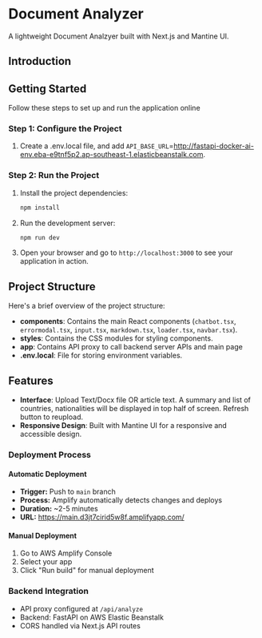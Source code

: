 # Document Analyzer

A lightweight Document Analzyer built with Next.js and Mantine UI.


## Introduction


## Getting Started

Follow these steps to set up and run the application online

### Step 1: Configure the Project

1. Create a .env.local file, and add `API_BASE_URL`=http://fastapi-docker-ai-env.eba-e9tnf5p2.ap-southeast-1.elasticbeanstalk.com.

### Step 2: Run the Project

1. Install the project dependencies:

    ```bash
    npm install
    ```

2. Run the development server:

    ```bash
    npm run dev
    ```

3. Open your browser and go to `http://localhost:3000` to see your application in action.

## Project Structure

Here's a brief overview of the project structure:
- **components**: Contains the main React components (`chatbot.tsx`, `errormodal.tsx`, `input.tsx`, `markdown.tsx`, `loader.tsx`, `navbar.tsx`).
- **styles**: Contains the CSS modules for styling components.
- **app**: Contains API proxy to call backend server APIs and main page
- **.env.local**: File for storing environment variables.

## Features

- **Interface**: Upload Text/Docx file OR article text. A summary and list of countries, nationalities will be displayed in top half of screen. Refresh button to reupload.
- **Responsive Design**: Built with Mantine UI for a responsive and accessible design.

### Deployment Process
#### Automatic Deployment
- **Trigger:** Push to `main` branch
- **Process:** Amplify automatically detects changes and deploys
- **Duration:** ~2-5 minutes
- **URL:** https://main.d3jt7cirid5w8f.amplifyapp.com/

#### Manual Deployment
1. Go to AWS Amplify Console
2. Select your app
3. Click "Run build" for manual deployment

### Backend Integration
- API proxy configured at `/api/analyze`
- Backend: FastAPI on AWS Elastic Beanstalk
- CORS handled via Next.js API routes